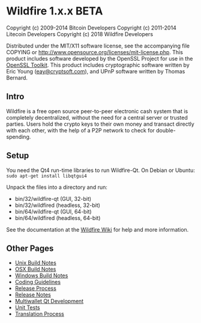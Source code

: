 Wildfire 1.x.x BETA
====================

Copyright (c) 2009-2014 Bitcoin Developers
Copyright (c) 2011-2014 Litecoin Developers
Copyright (c) 2018 Wildfire Developers

Distributed under the MIT/X11 software license, see the accompanying
file COPYING or http://www.opensource.org/licenses/mit-license.php.
This product includes software developed by the OpenSSL Project for use in the [OpenSSL Toolkit](http://www.openssl.org/). This product includes
cryptographic software written by Eric Young ([eay@cryptsoft.com](mailto:eay@cryptsoft.com)), and UPnP software written by Thomas Bernard.


Intro
---------------------
Wildfire is a free open source peer-to-peer electronic cash system that is
completely decentralized, without the need for a central server or trusted
parties.  Users hold the crypto keys to their own money and transact directly
with each other, with the help of a P2P network to check for double-spending.


Setup
---------------------
You need the Qt4 run-time libraries to run Wildfire-Qt. On Debian or Ubuntu:
	`sudo apt-get install libqtgui4`

Unpack the files into a directory and run:

- bin/32/wildfire-qt (GUI, 32-bit)
- bin/32/wildfired (headless, 32-bit)
- bin/64/wildfire-qt (GUI, 64-bit)
- bin/64/wildfired (headless, 64-bit)

See the documentation at the [Wildfire Wiki](http://wildfire.info)
for help and more information.


Other Pages
---------------------
- [Unix Build Notes](build-unix.md)
- [OSX Build Notes](build-osx.md)
- [Windows Build Notes](build-msw.md)
- [Coding Guidelines](coding.md)
- [Release Process](release-process.md)
- [Release Notes](release-notes.md)
- [Multiwallet Qt Development](multiwallet-qt.md)
- [Unit Tests](unit-tests.md)
- [Translation Process](translation_process.md)

